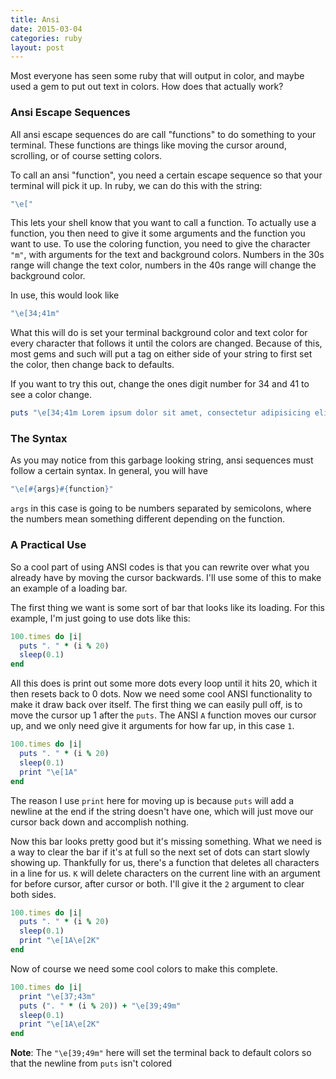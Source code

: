 ```yaml
---
title: Ansi
date: 2015-03-04
categories: ruby
layout: post
---
```


Most everyone has seen some ruby that will output in color,
and maybe used a gem to put out text in colors.
How does that actually work?

### Ansi Escape Sequences

All ansi escape sequences do are call "functions" to do
something to your terminal. These functions are things like
moving the cursor around, scrolling,
or of course setting colors.

To call an ansi "function", you need a certain escape
sequence so that your terminal will pick it up.
In ruby, we can do this with the string:

```ruby
"\e["
```

This lets your shell know that you want to call a function.
To actually use a function, you then need to give it some
arguments and the function you want to use.
To use the coloring function, you need to give the character `"m"`,
with arguments for the text and background colors.
Numbers in the 30s range will change the text color,
numbers in the 40s range will change the background color.

In use, this would look like

```ruby
"\e[34;41m"
```

What this will do is set your terminal background color and
text color for every character that follows it until the colors are changed.
Because of this, most gems and such will put a tag on either
side of your string to first set the color, then change back to defaults.

If you want to try this out,
change the ones digit number for 34 and 41 to see a color change.

```ruby
puts "\e[34;41m Lorem ipsum dolor sit amet, consectetur adipisicing elit."
```

### The Syntax

As you may notice from this garbage looking string,
ansi sequences must follow a certain syntax.
In general, you will have

```ruby
"\e[#{args}#{function}"
```

`args` in this case is going to be numbers separated by semicolons,
where the numbers mean something different depending on the function.

### A Practical Use

So a cool part of using ANSI codes is that you can rewrite
over what you already have by moving the cursor backwards.
I'll use some of this to make an example of a loading bar.

The first thing we want is some sort of bar that looks like its loading.
For this example, I'm just going to use dots like this:

```ruby
100.times do |i|
  puts ". " * (i % 20)
  sleep(0.1)
end
```

All this does is print out some more dots every loop until it hits 20,
which it then resets back to 0 dots. Now we need some cool ANSI
functionality to make it draw back over itself. The first thing
we can easily pull off, is to move the cursor up 1 after the `puts`.
The ANSI `A` function moves our cursor up, and we only need give
it arguments for how far up, in this case `1`.

```ruby
100.times do |i|
  puts ". " * (i % 20)
  sleep(0.1)
  print "\e[1A"
end
```

The reason I use `print` here for moving up is because `puts`
will add a newline at the end if the string doesn't have one,
which will just move our cursor back down and accomplish nothing.

Now this bar looks pretty good but it's missing something.
What we need is a way to clear the bar if it's at full
so the next set of dots can start slowly showing up.
Thankfully for us, there's a function that deletes all
characters in a line for us. `K` will delete characters on the
current line with an argument for before cursor,
after cursor or both. I'll give it the `2` argument
to clear both sides.

```ruby
100.times do |i|
  puts ". " * (i % 20)
  sleep(0.1)
  print "\e[1A\e[2K"
end
```

Now of course we need some cool colors to make this complete.

```ruby
100.times do |i|
  print "\e[37;43m"
  puts (". " * (i % 20)) + "\e[39;49m"
  sleep(0.1)
  print "\e[1A\e[2K"
end
```

**Note**: The `"\e[39;49m"` here will set the terminal back to default
colors so that the newline from `puts` isn't colored
